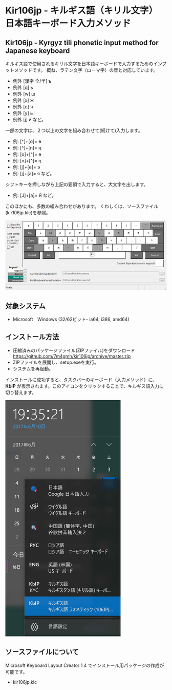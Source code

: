 # Kir106jp - キルギス語（キリル文字） 日本語キーボード入力メソッド 
## Kir106jp - Kyrgyz tili phonetic input method for Japanese keyboard

キルギス語で使用されるキリル文字を日本語キーボードで入力するためのインプットメソッドです。
概ね、ラテン文字（ローマ字）の音と対応しています。

* 例外 [漢字 全/半] ъ 
* 例外 [q] ь
* 例外 [w] ш
* 例外 [x] ж
* 例外 [c] ч
* 例外 [y] ы
* 例外 [j] й など。

一部の文字は、２つ以上の文字を組み合わせて(続けて)入力します。
* 例: [^]+[o]= ө 
* 例: [^]+[n]= ң 
* 例: [o]+[^]= ө 
* 例: [n]+[^]= ң 
* 例: [j]+[e]= э 
* 例: [j]+[a]= я など。

シフトキーを押しながら上記の要領で入力すると、大文字を出します。
* 例: [J]+[a]= Я など。

このほかにも、多数の組み合わせがあります。
くわしくは、ソースファイル(kir106jp.klc)を参照。

![キーボードレイアウト(英語キーボードで使用する場合)](kir106jp.jpg)

## 対象システム
- Microsoft　Windows (32/62ビット- ia64, i386, amd64)

## インストール方法
* 圧縮済みのパッケージファイル(ZIPファイル)をダウンロード https://github.com/7m4gmh/kir106jp/archive/master.zip
* ZIPファイルを展開し、setup.exeを実行。
* システムを再起動。

インストールに成功すると、タスクバーのキーボード（入力メソッド）に、 **КЫР** が表示されます。このアイコンをクリックすることで、キルギス語入力に切り替えます。

![タスクトレイでの表示](2017-06-10%20(10).png)


## ソースファイルについて
Microsoft Keyboard Layout Creator 1.4 でインストール用パッケージの作成が可能です。
* kir106jp.klc
